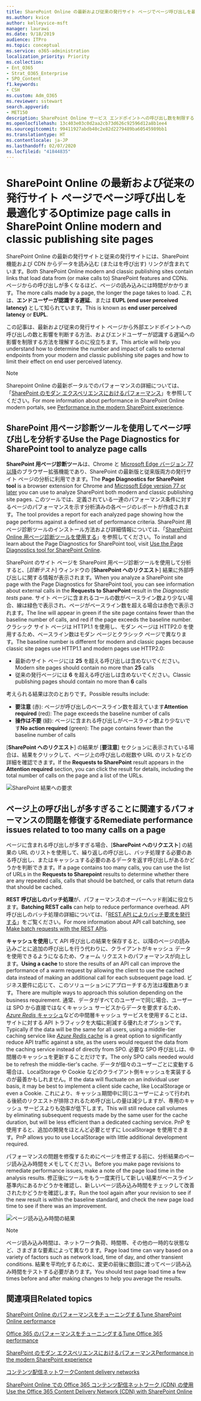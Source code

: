 ```yaml
---
title: SharePoint Online の最新および従来の発行サイト ページでページ呼び出しを最適化する
ms.author: kvice
author: kelleyvice-msft
manager: laurawi
ms.date: 9/18/2019
audience: ITPro
ms.topic: conceptual
ms.service: o365-administration
localization_priority: Priority
ms.collection:
- Ent_O365
- Strat_O365_Enterprise
- SPO_Content
f1.keywords:
- CSH
ms.custom: Adm_O365
ms.reviewer: sstewart
search.appverid:
- MET150
description: SharePoint Online サービス エンドポイントへの呼び出し数を制限することにより、SharePoint Onlineで最新および従来の発行サイト ページを最適化する方法を学びます。
ms.openlocfilehash: 13c403e03c0d2aa2cb73d626c92596d12a8b1ee4
ms.sourcegitcommit: 99411927abdb40c2e82d2279489ba60545989bb1
ms.translationtype: HT
ms.contentlocale: ja-JP
ms.lasthandoff: 02/07/2020
ms.locfileid: "41844835"
---
```

# <a name="optimize-page-calls-in-sharepoint-online-modern-and-classic-publishing-site-pages"></a><span data-ttu-id="55f7b-103">SharePoint Online の最新および従来の発行サイト ページでページ呼び出しを最適化する</span><span class="sxs-lookup"><span data-stu-id="55f7b-103">Optimize page calls in SharePoint Online modern and classic publishing site pages</span></span>

<span data-ttu-id="55f7b-104">SharePoint Online の最新の発行サイトと従来の発行サイトには、SharePoint 機能および CDN からデータを読み込む (またはを呼び出す) リンクが含まれています。</span><span class="sxs-lookup"><span data-stu-id="55f7b-104">Both SharePoint Online modern and classic publishing sites contain links that load data from (or make calls to) SharePoint features and CDNs.</span></span> <span data-ttu-id="55f7b-105">ページからの呼び出しが多くなるほど、ページの読み込みには時間がかかります。</span><span class="sxs-lookup"><span data-stu-id="55f7b-105">The more calls made by a page, the longer the page takes to load.</span></span> <span data-ttu-id="55f7b-106">これは、**エンドユーザーが認識する遅延**、または **EUPL (end user perceived latency)** として知られています。</span><span class="sxs-lookup"><span data-stu-id="55f7b-106">This is known as **end user perceived latency** or **EUPL**.</span></span>

<span data-ttu-id="55f7b-107">この記事は、最新および従来の発行サイト ページから外部エンドポイントへの呼び出しの数と影響を判断する方法、およびエンドユーザーが認識する遅延への影響を制限する方法を理解するのに役立ちます。</span><span class="sxs-lookup"><span data-stu-id="55f7b-107">This article will help you understand how to determine the number and impact of calls to external endpoints from your modern and classic publishing site pages and how to limit their effect on end user perceived latency.</span></span>

>[!NOTE]
><span data-ttu-id="55f7b-108">Sharepoint Online の最新ポータルでのパフォーマンスの詳細については、「[SharePoint のモダン エクスペリエンスにおけるパフォーマンス](https://docs.microsoft.com/sharepoint/modern-experience-performance)」を参照してください。</span><span class="sxs-lookup"><span data-stu-id="55f7b-108">For more information about performance in SharePoint Online modern portals, see [Performance in the modern SharePoint experience](https://docs.microsoft.com/sharepoint/modern-experience-performance).</span></span>

## <a name="use-the-page-diagnostics-for-sharepoint-tool-to-analyze-page-calls"></a><span data-ttu-id="55f7b-109">SharePoint 用ページ診断ツールを使用してページ呼び出しを分析する</span><span class="sxs-lookup"><span data-stu-id="55f7b-109">Use the Page Diagnostics for SharePoint tool to analyze page calls</span></span>

<span data-ttu-id="55f7b-110">**SharePoint 用ページ診断ツール**は、Chrome と [Microsoft Edge バージョン 77 以降](https://www.microsoftedgeinsider.com/download?form=MI13E8&OCID=MI13E8)のブラウザー拡張機能であり、SharePoint の最新版と従来版両方の発行サイト ページの分析に利用できます。</span><span class="sxs-lookup"><span data-stu-id="55f7b-110">The **Page Diagnostics for SharePoint tool** is a browser extension for Chrome and [Microsoft Edge version 77 or later](https://www.microsoftedgeinsider.com/download?form=MI13E8&OCID=MI13E8) you can use to analyze SharePoint both modern and classic publishing site pages.</span></span> <span data-ttu-id="55f7b-111">このツールでは、定義されている一連のパフォーマンス条件に対するページのパフォーマンスを示す分析済みの各ページのレポートが作成されます。</span><span class="sxs-lookup"><span data-stu-id="55f7b-111">The tool provides a report for each analyzed page showing how the page performs against a defined set of performance criteria.</span></span> <span data-ttu-id="55f7b-112">SharePoint 用ページ診断ツールのインストール方法および詳細情報については、「[SharePoint Online 用ページ診断ツールを使用する](page-diagnostics-for-spo.md)」を参照してください。</span><span class="sxs-lookup"><span data-stu-id="55f7b-112">To install and learn about the Page Diagnostics for SharePoint tool, visit [Use the Page Diagnostics tool for SharePoint Online](page-diagnostics-for-spo.md).</span></span>

<span data-ttu-id="55f7b-113">SharePoint のサイト ページを SharePoint 用ページ診断ツールを使用して分析すると、[_診断テスト_] ウィンドウの [**SharePoint へのリクエスト**] 結果に外部呼び出しに関する情報が表示されます。</span><span class="sxs-lookup"><span data-stu-id="55f7b-113">When you analyze a SharePoint site page with the Page Diagnostics for SharePoint tool, you can see information about external calls in the **Requests to SharePoint** result in the _Diagnostic tests_ pane.</span></span> <span data-ttu-id="55f7b-114">サイト ページに含まれるコールの数がベースライン数より少ない場合、線は緑色で表示され、ページがベースライン数を超える場合は赤色で表示されます。</span><span class="sxs-lookup"><span data-stu-id="55f7b-114">The line will appear in green if the site page contains fewer than the baseline number of calls, and red if the page exceeds the baseline number.</span></span> <span data-ttu-id="55f7b-115">クラシック サイト ページは HTTP1.1 を使用し、モダン ページは HTTP2.0 を使用するため、ベースライン数はモダン ページとクラシック ページで異なります。</span><span class="sxs-lookup"><span data-stu-id="55f7b-115">The baseline number is different for modern and classic pages because classic site pages use HTTP1.1 and modern pages use HTTP2.0:</span></span>

- <span data-ttu-id="55f7b-116">最新のサイト ページには **25** を超える呼び出しは含めないでください。</span><span class="sxs-lookup"><span data-stu-id="55f7b-116">Modern site pages should contain no more than **25** calls</span></span>
- <span data-ttu-id="55f7b-117">従来の発行ページには **6** を超える呼び出しは含めないでください。</span><span class="sxs-lookup"><span data-stu-id="55f7b-117">Classic publishing pages should contain no more than **6** calls</span></span>

<span data-ttu-id="55f7b-118">考えられる結果は次のとおりです。</span><span class="sxs-lookup"><span data-stu-id="55f7b-118">Possible results include:</span></span>

- <span data-ttu-id="55f7b-119">**要注意** (赤): ページが呼び出しのベースライン数を超えています</span><span class="sxs-lookup"><span data-stu-id="55f7b-119">**Attention required** (red): The page exceeds the baseline number of calls</span></span>
- <span data-ttu-id="55f7b-120">**操作は不要** (緑): ページに含まれる呼び出しがベースライン数より少ないです</span><span class="sxs-lookup"><span data-stu-id="55f7b-120">**No action required** (green): The page contains fewer than the baseline number of calls</span></span>

<span data-ttu-id="55f7b-121">[**SharePoint へのリクエスト**] の結果が [**要注意**] セクションに表示されている場合は、結果をクリックして、ページ上の呼び出しの総数や URL のリストなどの詳細を確認できます。</span><span class="sxs-lookup"><span data-stu-id="55f7b-121">If the **Requests to SharePoint** result appears in the **Attention required** section, you can click the result for details, including the total number of calls on the page and a list of the URLs.</span></span>

![SharePoint 結果への要求](media/modern-portal-optimization/pagediag-requests.png)

## <a name="remediate-performance-issues-related-to-too-many-calls-on-a-page"></a><span data-ttu-id="55f7b-123">ページ上の呼び出しが多すぎることに関連するパフォーマンスの問題を修復する</span><span class="sxs-lookup"><span data-stu-id="55f7b-123">Remediate performance issues related to too many calls on a page</span></span>

<span data-ttu-id="55f7b-124">ページに含まれる呼び出しが多すぎる場合、[**SharePoint へのリクエスト**] の結果の URL のリストを使用して、繰り返しの呼び出し、バッチ処理する必要のある呼び出し、またはキャッシュする必要のあるデータを返す呼び出しがあるかどうかを判断できます。</span><span class="sxs-lookup"><span data-stu-id="55f7b-124">If a page contains too many calls, you can use the list of URLs in the **Requests to Sharepoint** results to determine whether there are any repeated calls, calls that should be batched, or calls that return data that should be cached.</span></span>

<span data-ttu-id="55f7b-125">**REST 呼び出しのバッチ処理**が、パフォーマンスのオーバーヘッド削減に役立ちます。</span><span class="sxs-lookup"><span data-stu-id="55f7b-125">**Batching REST calls** can help to reduce performance overhead.</span></span> <span data-ttu-id="55f7b-126">API 呼び出しのバッチ処理の詳細については、「[REST API によりバッチ要求を発行する](https://docs.microsoft.com/sharepoint/dev/sp-add-ins/make-batch-requests-with-the-rest-apis)」をご覧ください。</span><span class="sxs-lookup"><span data-stu-id="55f7b-126">For more information about API call batching, see [Make batch requests with the REST APIs](https://docs.microsoft.com/sharepoint/dev/sp-add-ins/make-batch-requests-with-the-rest-apis).</span></span>

<span data-ttu-id="55f7b-127">**キャッシュを使用**して API 呼び出しの結果を保存すると、以降のページの読み込みごとに追加の呼び出しを行う代わりに、クライアントがキャッシュ データを使用できるようになるため、ウォーム リクエストのパフォーマンスが向上します。</span><span class="sxs-lookup"><span data-stu-id="55f7b-127">**Using a cache** to store the results of an API call can improve the performance of a warm request by allowing the client to use the cached data instead of making an additional call for each subsequent page load.</span></span> <span data-ttu-id="55f7b-128">ビジネス要件に応じて、このソリューションにアプローチする方法は複数あります。</span><span class="sxs-lookup"><span data-stu-id="55f7b-128">There are multiple ways to approach this solution depending on the business requirement.</span></span> <span data-ttu-id="55f7b-129">通常、データがすべてのユーザーで同じ場合、ユーザーは SPO から直接ではなくキャッシュ サービスからデータを要求するため、[_Azure Redis_ キャッシュ](https://azure.microsoft.com/services/cache/)などの中間層キャッシュ サービスを使用することは、サイトに対する API トラフィックを大幅に削減する優れたオプションです。</span><span class="sxs-lookup"><span data-stu-id="55f7b-129">Typically if the data will be the same for all users, using a middle-tier caching service like [_Azure Redis_ cache](https://azure.microsoft.com/services/cache/) is a great option to significantly reduce API traffic against a site, as the users would request the data from the caching service instead of directly from SPO.</span></span> <span data-ttu-id="55f7b-130">必要な SPO 呼び出しは、中間層のキャッシュを更新することだけです。</span><span class="sxs-lookup"><span data-stu-id="55f7b-130">The only SPO calls needed would be to refresh the middle-tier's cache.</span></span> <span data-ttu-id="55f7b-131">データが個々のユーザーごとに変動する場合は、LocalStorage や Cookie などのクライアント側キャッシュを実装するのが最善かもしれません。</span><span class="sxs-lookup"><span data-stu-id="55f7b-131">If the data will fluctuate on an individual user basis, it may be best to implement a client side cache, like LocalStorage or even a Cookie.</span></span> <span data-ttu-id="55f7b-132">これにより、キャッシュ期間中に同じユーザーによって行われる後続のリクエストが排除されるため呼び出しの量は減少しますが、専用のキャッシュ サービスよりも効率が低下します。</span><span class="sxs-lookup"><span data-stu-id="55f7b-132">This will still reduce call volumes by eliminating subsequent requests made by the same user for the cache duration, but will be less efficient than a dedicated caching service.</span></span> <span data-ttu-id="55f7b-133">PnP を使用すると、追加の開発をほとんど必要とせずに LocalStorage を使用できます。</span><span class="sxs-lookup"><span data-stu-id="55f7b-133">PnP allows you to use LocalStorage with little additional development required.</span></span>

<span data-ttu-id="55f7b-134">パフォーマンスの問題を修復するためにページを修正する前に、分析結果のページ読み込み時間をメモしてください。</span><span class="sxs-lookup"><span data-stu-id="55f7b-134">Before you make page revisions to remediate performance issues, make a note of the page load time in the analysis results.</span></span> <span data-ttu-id="55f7b-135">修正後にツールをもう一度実行して新しい結果がベースライン基準内にあるかどうかを確認し、新しいページ読み込み時間をチェックして改善されたかどうかを確認します。</span><span class="sxs-lookup"><span data-stu-id="55f7b-135">Run the tool again after your revision to see if the new result is within the baseline standard, and check the new page load time to see if there was an improvement.</span></span>

![ページ読み込み時間の結果](media/modern-portal-optimization/pagediag-page-load-time.png)

>[!NOTE]
><span data-ttu-id="55f7b-137">ページ読み込み時間は、ネットワーク負荷、時間帯、その他の一時的な状態など、さまざまな要素によって異なります。</span><span class="sxs-lookup"><span data-stu-id="55f7b-137">Page load time can vary based on a variety of factors such as network load, time of day, and other transient conditions.</span></span> <span data-ttu-id="55f7b-138">結果を平均化するために、変更の前後に数回に渡ってページ読み込み時間をテストする必要があります。</span><span class="sxs-lookup"><span data-stu-id="55f7b-138">You should test page load time a few times before and after making changes to help you average the results.</span></span>

## <a name="related-topics"></a><span data-ttu-id="55f7b-139">関連項目</span><span class="sxs-lookup"><span data-stu-id="55f7b-139">Related topics</span></span>

[<span data-ttu-id="55f7b-140">SharePoint Online のパフォーマンスをチューニングする</span><span class="sxs-lookup"><span data-stu-id="55f7b-140">Tune SharePoint Online performance</span></span>](tune-sharepoint-online-performance.md)

[<span data-ttu-id="55f7b-141">Office 365 のパフォーマンスをチューニングする</span><span class="sxs-lookup"><span data-stu-id="55f7b-141">Tune Office 365 performance</span></span>](tune-office-365-performance.md)

[<span data-ttu-id="55f7b-142">SharePoint のモダン エクスペリエンスにおけるパフォーマンス</span><span class="sxs-lookup"><span data-stu-id="55f7b-142">Performance in the modern SharePoint experience</span></span>](https://docs.microsoft.com/sharepoint/modern-experience-performance)

[<span data-ttu-id="55f7b-143">コンテンツ配信ネットワーク</span><span class="sxs-lookup"><span data-stu-id="55f7b-143">Content delivery networks</span></span>](content-delivery-networks.md)

[<span data-ttu-id="55f7b-144">SharePoint Online での Office 365 コンテンツ配信ネットワーク (CDN) の使用</span><span class="sxs-lookup"><span data-stu-id="55f7b-144">Use the Office 365 Content Delivery Network (CDN) with SharePoint Online</span></span>](use-office-365-cdn-with-spo.md)
